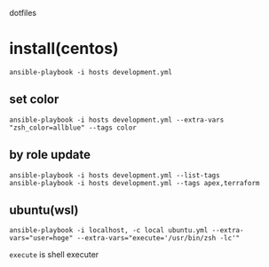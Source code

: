 dotfiles

# install(centos)

```
ansible-playbook -i hosts development.yml
```

## set color

```
ansible-playbook -i hosts development.yml --extra-vars "zsh_color=allblue" --tags color
```

## by role update

```
ansible-playbook -i hosts development.yml --list-tags
ansible-playbook -i hosts development.yml --tags apex,terraform
```

## ubuntu(wsl)

```
ansible-playbook -i localhost, -c local ubuntu.yml --extra-vars="user=hoge" --extra-vars="execute='/usr/bin/zsh -lc'"
```

`execute` is shell executer



